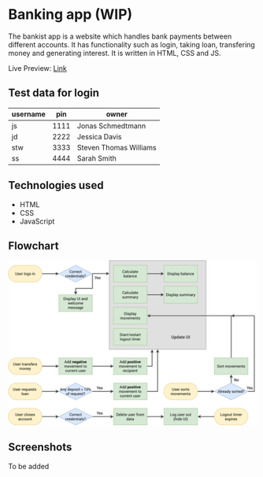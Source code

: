 # Banking app (WIP)

The bankist app is a website which handles bank payments between different accounts. It has functionality such as login, taking loan, transfering money and generating interest. It is written in HTML, CSS and JS.

Live Preview: [Link](https://bankist.darshanvaishya.xyz)

## Test data for login

| username | pin  | owner                  |
| -------- | ---- | ---------------------- |
| js       | 1111 | Jonas Schmedtmann      |
| jd       | 2222 | Jessica Davis          |
| stw      | 3333 | Steven Thomas Williams |
| ss       | 4444 | Sarah Smith            |

## Technologies used

- HTML
- CSS
- JavaScript

## Flowchart

![Flowchart](./static/img/Bankist-flowchart.png "Flowchart")

## Screenshots

To be added
